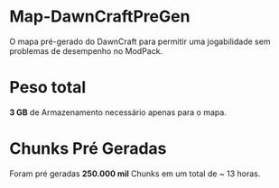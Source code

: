 # Map-DawnCraftPreGen

O mapa pré-gerado do DawnCraft para permitir uma jogabilidade sem problemas de desempenho no ModPack.

# Peso total

**3 GB** de Armazenamento necessário apenas para o mapa.

# Chunks Pré Geradas

Foram pré geradas **250.000 mil** Chunks em um total de ~ 13 horas.
